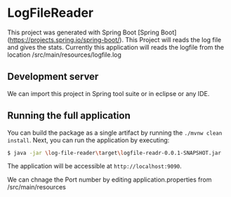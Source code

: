 # LogFileReader

This project was generated with Spring Boot [Spring Boot] (https://projects.spring.io/spring-boot/).
This Project will reads the log file and gives the stats.
Currently this application will reads the logfile from the location /src/main/resources/logfile.log

## Development server
We can import this project in Spring tool suite or in eclipse or any IDE.

## Running the full application

You can build the package as a single artifact by running the `./mvnw clean install`.
Next, you can run the application by executing:

```bash
$ java -jar \log-file-reader\target\logfile-readr-0.0.1-SNAPSHOT.jar 
```

The application will be accessible at `http://localhost:9090`.

We can chnage the Port number by editing application.properties from /src/main/resources
